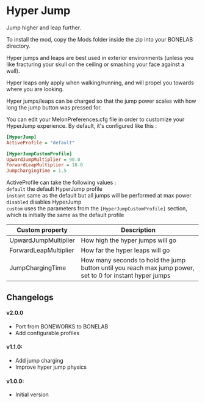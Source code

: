 # Hyper Jump

Jump higher and leap further.

To install the mod, copy the Mods folder inside the zip into your BONELAB directory.

Hyper jumps and leaps are best used in exterior environments (unless you like fracturing your skull on the ceiling or smashing your face against a wall).

Hyper leaps only apply when walking/running, and will propel you towards where you are looking.

Hyper jumps/leaps can be charged so that the jump power scales with how long the jump button was pressed for.

You can edit your MelonPreferences.cfg file in order to customize your HyperJump experience. By default, it's configured like this :

```ini
[HyperJump]
ActiveProfile = "default"

[HyperJumpCustomProfile]
UpwardJumpMultiplier = 90.0
ForwardLeapMultiplier = 18.0
JumpChargingTime = 1.5
```

ActiveProfile can take the following values :  
`default` the default HyperJump profile  
`instant` same as the default but all jumps will be performed at max power  
`disabled` disables HyperJump  
`custom` uses the parameters from the `[HyperJumpCustomProfile]` section, which is initially the same as the default profile  

| Custom property       | Description                                                                                               |
|-----------------------|-----------------------------------------------------------------------------------------------------------|
| UpwardJumpMultiplier  | How high the hyper jumps will go                                                                          |
| ForwardLeapMultiplier | How far the hyper leaps will go                                                                           |
| JumpChargingTime      | How many seconds to hold the jump button until you reach max jump power, set to 0 for instant hyper jumps |

## Changelogs

#### v2.0.0

- Port from BONEWORKS to BONELAB
- Add configurable profiles

#### v1.1.0:

- Add jump charging
- Improve hyper jump physics

#### v1.0.0:

- Initial version